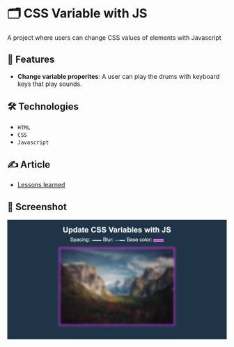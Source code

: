 # 🗂️ CSS Variable with JS
 
A project where users can change CSS values of elements with Javascript

## 🚀 Features

- **Change variable properites**: A user can play the drums with keyboard keys that play sounds.

## 🛠️ Technologies

- `HTML`
- `CSS`
- `Javascript`

## ✍️ Article

- [Lessons learned](./Changing%20CSS%20Variables%20with%20Javascript.md)

## 📸 Screenshot

![Drum Kit screenshot](./assets/css_variable_with_js.png)
